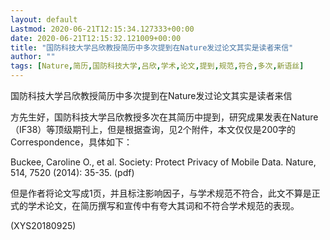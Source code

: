 ```yaml
---
layout: default
Lastmod: 2020-06-21T12:15:34.127333+00:00
date: 2020-06-21T12:15:32.121009+00:00
title: "国防科技大学吕欣教授简历中多次提到在Nature发过论文其实是读者来信"
author: ""
tags: [Nature,简历,国防科技大学,吕欣,学术,论文,提到,规范,符合,多次,新语丝]
---
```


国防科技大学吕欣教授简历中多次提到在Nature发过论文其实是读者来信

方先生好，国防科技大学吕欣教授多次在其简历中提到，研究成果发表在Nature（IF38）等顶级期刊上，但是根据查询，见2个附件，本文仅仅是200字的Correspondence，具体如下：

Buckee, Caroline O., et al. Society: Protect Privacy of Mobile Data. Nature, 514, 7520 (2014): 35-35. (pdf)

但是作者将论文写成1页，并且标注影响因子，与学术规范不符合，此文不算是正式的学术论文，在简历撰写和宣传中有夸大其词和不符合学术规范的表现。

(XYS20180925)

